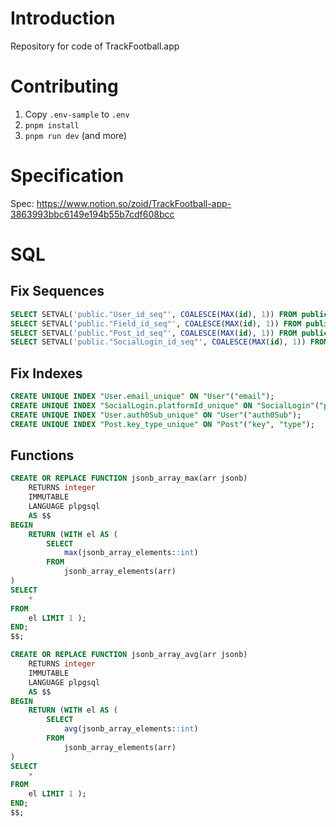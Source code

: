 # Introduction

Repository for code of TrackFootball.app

# Contributing

1. Copy `.env-sample` to `.env`
2. `pnpm install`
3. `pnpm run dev`
   (and more)

# Specification

Spec: https://www.notion.so/zoid/TrackFootball-app-3863993bbc6149e194b55b7cdf608bcc

# SQL

## Fix Sequences

```sql
SELECT SETVAL('public."User_id_seq"', COALESCE(MAX(id), 1)) FROM public."User";
SELECT SETVAL('public."Field_id_seq"', COALESCE(MAX(id), 1)) FROM public."Field";
SELECT SETVAL('public."Post_id_seq"', COALESCE(MAX(id), 1)) FROM public."Post";
SELECT SETVAL('public."SocialLogin_id_seq"', COALESCE(MAX(id), 1)) FROM public."SocialLogin";
```

## Fix Indexes

```sql
CREATE UNIQUE INDEX "User.email_unique" ON "User"("email");
CREATE UNIQUE INDEX "SocialLogin.platformId_unique" ON "SocialLogin"("platformId");
CREATE UNIQUE INDEX "User.auth0Sub_unique" ON "User"("auth0Sub");
CREATE UNIQUE INDEX "Post.key_type_unique" ON "Post"("key", "type");
```

## Functions

```sql
CREATE OR REPLACE FUNCTION jsonb_array_max(arr jsonb)
	RETURNS integer
	IMMUTABLE
	LANGUAGE plpgsql
	AS $$
BEGIN
	RETURN (WITH el AS (
		SELECT
			max(jsonb_array_elements::int)
		FROM
			jsonb_array_elements(arr)
)
SELECT
	*
FROM
	el LIMIT 1 );
END;
$$;
```

```sql
CREATE OR REPLACE FUNCTION jsonb_array_avg(arr jsonb)
	RETURNS integer
	IMMUTABLE
	LANGUAGE plpgsql
	AS $$
BEGIN
	RETURN (WITH el AS (
		SELECT
			avg(jsonb_array_elements::int)
		FROM
			jsonb_array_elements(arr)
)
SELECT
	*
FROM
	el LIMIT 1 );
END;
$$;
```

